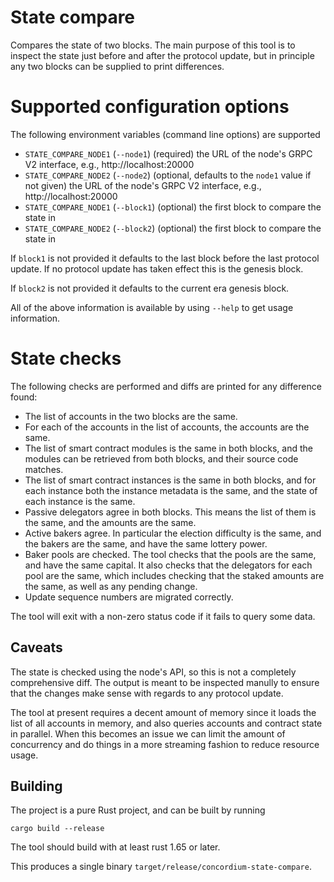 # State compare

Compares the state of two blocks. The main purpose of this tool is to inspect the
state just before and after the protocol update, but in principle any two blocks
can be supplied to print differences.

# Supported configuration options

The following environment variables (command line options) are supported
- `STATE_COMPARE_NODE1` (`--node1`) (required) the URL of the node's GRPC V2 interface, e.g., http://localhost:20000
- `STATE_COMPARE_NODE2` (`--node2`) (optional, defaults to the `node1` value if
  not given) the URL of the node's GRPC V2 interface, e.g., http://localhost:20000
- `STATE_COMPARE_NODE1` (`--block1`) (optional) the first block to compare the
  state in
- `STATE_COMPARE_NODE2` (`--block2`) (optional) the first block to compare the
  state in

If `block1` is not provided it defaults to the last block before the last
protocol update. If no protocol update has taken effect this is the genesis block.

If `block2` is not provided it defaults to the current era genesis block.

All of the above information is available by using `--help` to get usage
information.

# State checks

The following checks are performed and diffs are printed for any difference found:

- The list of accounts in the two blocks are the same.
- For each of the accounts in the list of accounts, the accounts are the same.
- The list of smart contract modules is the same in both blocks, and the modules
  can be retrieved from both blocks, and their source code matches.
- The list of smart contract instances is the same in both blocks, and for each
  instance both the instance metadata is the same, and the state of each
  instance is the same.
- Passive delegators agree in both blocks. This means the list of them is the
  same, and the amounts are the same.
- Active bakers agree. In particular the election difficulty is the same, and
  the bakers are the same, and have the same lottery power.
- Baker pools are checked. The tool checks that the pools are the same, and have
  the same capital. It also checks that the delegators for each pool are the same,
  which includes checking that the staked amounts are the same, as well as any
  pending change.
- Update sequence numbers are migrated correctly.

The tool will exit with a non-zero status code if it fails to query some data.

## Caveats

The state is checked using the node's API, so this is not a completely
comprehensive diff. The output is meant to be inspected manully to ensure
that the changes make sense with regards to any protocol update.

The tool at present requires a decent amount of memory since it loads the list
of all accounts in memory, and also queries accounts and contract state in
parallel. When this becomes an issue we can limit the amount of concurrency and
do things in a more streaming fashion to reduce resource usage.

## Building

The project is a pure Rust project, and can be built by running

```shell
cargo build --release
```

The tool should build with at least rust 1.65 or later.

This produces a single binary `target/release/concordium-state-compare`.
